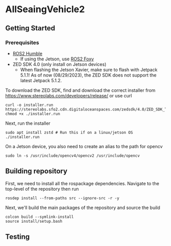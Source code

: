 # AllSeaingVehicle2

## Getting Started

### Prerequisites

- [ROS2 Humble](https://docs.ros.org/en/humble/Installation.html)
    - If using the Jetson, use [ROS2 Foxy](https://docs.ros.org/en/foxy/Installation.html)
- ZED SDK 4.0 (only install on Jetson devices)
    - When flashing the Jetson Xavier, make sure to flash with Jetpack 5.1.1! As of now (08/29/2023), the ZED SDK does not support the latest Jetpack 5.1.2.

To download the ZED SDK, find and download the correct installer from https://www.stereolabs.com/developers/release/ or use curl

```
curl -o installer.run https://stereolabs.sfo2.cdn.digitaloceanspaces.com/zedsdk/4.0/ZED_SDK_Tegra_L4T35.3_v4.0.6.zstd.run
chmod +x ./installer.run
```

Next, run the installer

```
sudo apt install zstd # Run this if on a linux/jetson OS
./installer.run
```

On a Jetson device, you also need to create an alias to the path for opencv

```
sudo ln -s /usr/include/opencv4/opencv2 /usr/include/opencv 
```

## Building repository

First, we need to install all the rospackage dependencies. Navigate to the top-level of the repository then run

```
rosdep install --from-paths src --ignore-src -r -y 
```

Next, we'll build the main packages of the repository and source the build

```
colcon build --symlink-install
source install/setup.bash
```

## Testing
